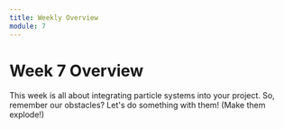 ```yaml
---
title: Weekly Overview
module: 7
---
```


# Week 7 Overview <br />



This week is all about integrating particle systems into your project. So, remember our obstacles?  Let's do something with them!  (Make them explode!)
<!--
<iframe width="560" height="315" src="https://www.youtube.com/embed/3ZtXl1jiyGY" frameborder="0" allow="accelerometer; autoplay; encrypted-media; gyroscope; picture-in-picture" allowfullscreen></iframe>
-->
